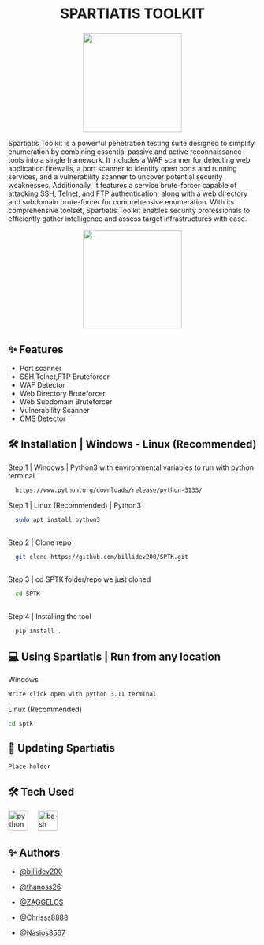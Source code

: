 <h1 align="center">SPARTIATIS TOOLKIT</h1>

###

<div align="center">
  <img height="200" src="https://github.com/billidev200/SpartiatisToolkit/blob/main/ReadmeAssets/SpartiatisLogo.png"  />
</div>

<p>Spartiatis Toolkit is a powerful penetration testing suite designed to simplify enumeration by combining essential passive and active reconnaissance tools into a single framework. It includes a WAF scanner for detecting web application firewalls, a port scanner to identify open ports and running services, and a vulnerability scanner to uncover potential security weaknesses. Additionally, it features a service brute-forcer capable of attacking SSH, Telnet, and FTP authentication, along with a web directory and subdomain brute-forcer for comprehensive enumeration. With its comprehensive toolset, Spartiatis Toolkit enables security professionals to efficiently gather intelligence and assess target infrastructures with ease.</p>

<div align="center">
  <img height="200" src="https://github.com/billidev200/SpartiatisToolkit/blob/main/ReadmeAssets/ToolkitScreenshot.png"  />
</div>

## ✨ Features

- Port scanner
- SSH,Telnet,FTP Bruteforcer
- WAF Detector
- Web Directory Bruteforcer
- Web Subdomain Bruteforcer
- Vulnerability Scanner
- CMS Detector

## 🛠️ Installation | Windows - Linux (Recommended)

Step 1 | Windows | Python3 with environmental variables to run with python terminal 

```bash
  https://www.python.org/downloads/release/python-3133/
```

Step 1 | Linux (Recommended) | Python3 

```bash
  sudo apt install python3
```
##
Step 2 | Clone repo 

```bash
  git clone https://github.com/billidev200/SPTK.git
```
##
Step 3 | cd SPTK folder/repo we just cloned

```bash
  cd SPTK
```
##
Step 4 | Installing the tool 

```bash
  pip install .
```

## 💻 Using Spartiatis | Run from any location
Windows
```bash
Write click open with python 3.11 terminal
```
Linux (Recommended)
```bash
cd sptk
```
## 🔧 Updating Spartiatis
```bash
Place holder
```
## 🛠️ Tech Used


<div align="left">


<img src="https://cdn.jsdelivr.net/gh/devicons/devicon/icons/python/python-original.svg" height="40" alt="python logo" />


<img width="12" />


<img src="https://cdn.jsdelivr.net/gh/devicons/devicon/icons/bash/bash-original.svg" height="40" alt="bash logo" />


</div>





###


## ✨ Authors





- [@billidev200](https://github.com/billidev200)


- [@thanoss26](https://github.com/thanoss26)


- [@ZAGGELOS](https://github.com/ZAGGELOS)


- [@Chrisss8888](https://github.com/Chrisss8888)


- [@Nasios3567](https://github.com/Nasios3567)

